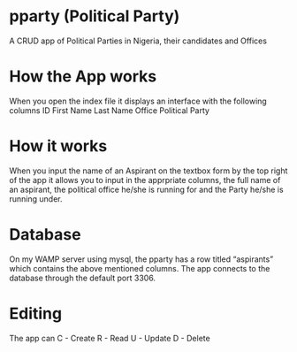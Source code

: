 # pparty (Political Party)
A CRUD app of Political Parties in Nigeria, their candidates and Offices

# How the App works
When you open the index file it displays an interface with the following columns
ID
First Name 
Last Name
Office
Political Party

# How it works
When you input the name of an Aspirant on the textbox form by the top right of the app it allows you to input in the apprpriate columns, the full name of an aspirant, the political office he/she is running for and the Party he/she is running under.

# Database
On my WAMP server using mysql, the pparty has a row titled “aspirants” which contains the above mentioned columns. The app connects to the database through the default port 3306.

# Editing
The app can 
 C - Create
 R - Read
 U - Update
 D - Delete

 
